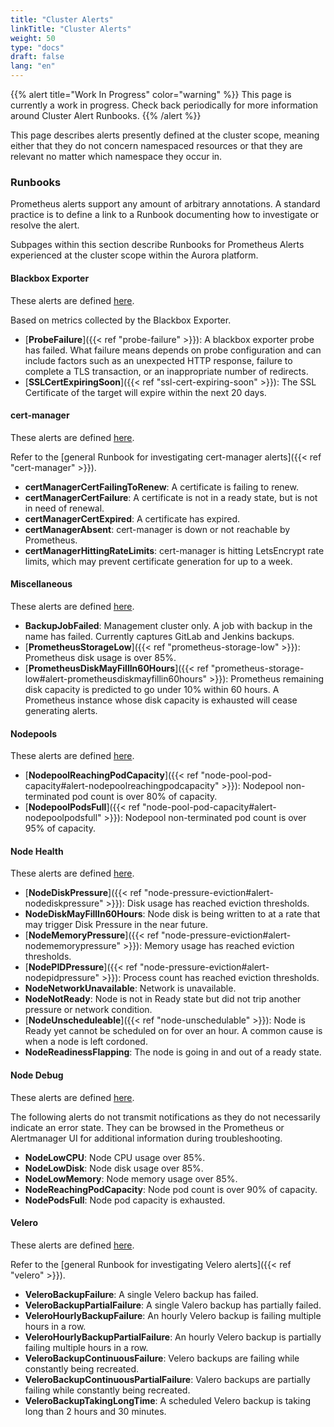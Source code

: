 ```yaml
---
title: "Cluster Alerts"
linkTitle: "Cluster Alerts"
weight: 50
type: "docs"
draft: false
lang: "en"
---
```


{{% alert title="Work In Progress" color="warning" %}}
This page is currently a work in progress. Check back periodically for more information around Cluster Alert Runbooks.
{{% /alert %}}

This page describes alerts presently defined at the cluster scope, meaning either that they do not concern namespaced resources or that they are relevant no matter which namespace they occur in.

### Runbooks

Prometheus alerts support any amount of arbitrary annotations. A standard practice is to define a link to a Runbook documenting how to investigate or resolve the alert.

Subpages within this section describe Runbooks for Prometheus Alerts experienced at the cluster scope within the Aurora platform.

#### Blackbox Exporter
These alerts are defined [here](https://github.com/gccloudone-aurora/aurora-platform-charts/tree/main/stable/aurora-platform/charts/aurora-core/conf/prometheus_rules/blackbox_exporter).

Based on metrics collected by the Blackbox Exporter.

- [**ProbeFailure**]({{< ref "probe-failure" >}}): A blackbox exporter probe has failed. What failure means depends on probe configuration and can include factors such as an unexpected HTTP response, failure to complete a TLS transaction, or an inappropriate number of redirects.
- [**SSLCertExpiringSoon**]({{< ref "ssl-cert-expiring-soon" >}}): The SSL Certificate of the target will expire within the next 20 days.

#### cert-manager
These alerts are defined [here](https://github.com/gccloudone-aurora/aurora-platform-charts/tree/main/stable/aurora-platform/charts/aurora-core/conf/prometheus_rules/cert_manager).

Refer to the [general Runbook for investigating cert-manager alerts]({{< ref "cert-manager" >}}).

- **certManagerCertFailingToRenew**: A certificate is failing to renew.
- **certManagerCertFailure**: A certificate is not in a ready state, but is not in need of renewal.
- **certManagerCertExpired**: A certificate has expired.
- **certManagerAbsent**: cert-manager is down or not reachable by Prometheus.
- **certManagerHittingRateLimits**: cert-manager is hitting LetsEncrypt rate limits, which may prevent certificate generation for up to a week.

#### Miscellaneous
These alerts are defined [here](https://github.com/gccloudone-aurora/aurora-platform-charts/tree/main/stable/aurora-platform/charts/aurora-core/conf/prometheus_rules/kube_prometheus_stack).

- **BackupJobFailed**: Management cluster only. A job with backup in the name has failed. Currently captures GitLab and Jenkins backups.
- [**PrometheusStorageLow**]({{< ref "prometheus-storage-low" >}}): Prometheus disk usage is over 85%.
- [**PrometheusDiskMayFillIn60Hours**]({{< ref "prometheus-storage-low#alert-prometheusdiskmayfillin60hours" >}}): Prometheus remaining disk capacity is predicted to go under 10% within 60 hours. A Prometheus instance whose disk capacity is exhausted will cease generating alerts.

#### Nodepools
These alerts are defined [here](https://github.com/gccloudone-aurora/aurora-platform-charts/tree/main/stable/aurora-platform/charts/aurora-core/conf/prometheus_rules/kube_prometheus_stack/nodepool_alerts).

- [**NodepoolReachingPodCapacity**]({{< ref "node-pool-pod-capacity#alert-nodepoolreachingpodcapacity" >}}): Nodepool non-terminated pod count is over 80% of capacity.
- [**NodepoolPodsFull**]({{< ref "node-pool-pod-capacity#alert-nodepoolpodsfull" >}}): Nodepool non-terminated pod count is over 95% of capacity.

#### Node Health
These alerts are defined [here](https://github.com/gccloudone-aurora/aurora-platform-charts/tree/main/stable/aurora-platform/charts/aurora-core/conf/prometheus_rules/kube_prometheus_stack/node_alerts).

- [**NodeDiskPressure**]({{< ref "node-pressure-eviction#alert-nodediskpressure" >}}): Disk usage has reached eviction thresholds.
- **NodeDiskMayFillIn60Hours**: Node disk is being written to at a rate that may trigger Disk Pressure in the near future.
- [**NodeMemoryPressure**]({{< ref "node-pressure-eviction#alert-nodememorypressure" >}}): Memory usage has reached eviction thresholds.
- [**NodePIDPressure**]({{< ref "node-pressure-eviction#alert-nodepidpressure" >}}): Process count has reached eviction thresholds.
- **NodeNetworkUnavailable**: Network is unavailable.
- **NodeNotReady**: Node is not in Ready state but did not trip another pressure or network condition.
- [**NodeUnscheduleable**]({{< ref "node-unschedulable" >}}): Node is Ready yet cannot be scheduled on for over an hour. A common cause is when a node is left cordoned.
- **NodeReadinessFlapping**: The node is going in and out of a ready state.

#### Node Debug
These alerts are defined [here](https://github.com/gccloudone-aurora/aurora-platform-charts/tree/main/stable/aurora-platform/charts/aurora-core/conf/prometheus_rules/kube_prometheus_stack/node_alerts).

The following alerts do not transmit notifications as they do not necessarily indicate an error state. They can be browsed in the Prometheus or Alertmanager UI for additional information during troubleshooting.

- **NodeLowCPU**: Node CPU usage over 85%.
- **NodeLowDisk**: Node disk usage over 85%.
- **NodeLowMemory**: Node memory usage over 85%.
- **NodeReachingPodCapacity**: Node pod count is over 90% of capacity.
- **NodePodsFull**: Node pod capacity is exhausted.

#### Velero
These alerts are defined [here](https://github.com/gccloudone-aurora/aurora-platform-charts/tree/main/stable/aurora-platform/charts/aurora-core/conf/prometheus_rules/velero).

Refer to the [general Runbook for investigating Velero alerts]({{< ref "velero" >}}).

- **VeleroBackupFailure**: A single Velero backup has failed.
- **VeleroBackupPartialFailure**: A single Valero backup has partially failed.
- **VeleroHourlyBackupFailure**: An hourly Velero backup is failing multiple hours in a row.
- **VeleroHourlyBackupPartialFailure**: An hourly Velero backup is partially failing multiple hours in a row.
- **VeleroBackupContinuousFailure**: Velero backups are failing while constantly being recreated.
- **VeleroBackupContinuousPartialFailure**: Valero backups are partially failing while constantly being recreated.
- **VeleroBackupTakingLongTime**: A scheduled Velero backup is taking long than 2 hours and 30 minutes.